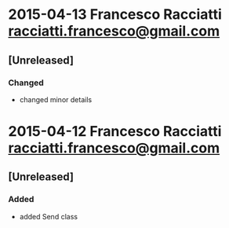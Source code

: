 # 2015-04-13  Francesco Racciatti  <racciatti.francesco@gmail.com>
## [Unreleased]
### Changed
- changed minor details


# 2015-04-12  Francesco Racciatti  <racciatti.francesco@gmail.com>
## [Unreleased]
### Added
- added Send class
